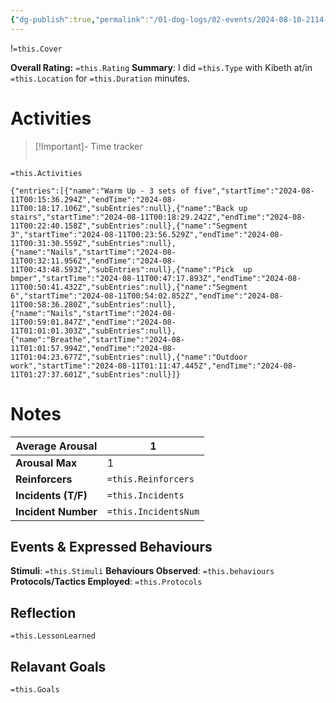 ```yaml
---
{"dg-publish":true,"permalink":"/01-dog-logs/02-events/2024-08-10-2114-kibeth-trick-training/","tags":["DogTraining/Session","#Doggos/Activity"],"noteIcon":"","created":"2024-08-10T21:14:56.589-03:00","updated":"2024-08-11T16:59:42.761-03:00"}
---
```


!`=this.Cover`

**Overall Rating:** `=this.Rating`
**Summary**: I did `=this.Type` with Kibeth at/in `=this.Location` for `=this.Duration` minutes.
# Activities
>[!Important]-  Time tracker
>```simple-time-tracker

`=this.Activities`
```simple-time-tracker
{"entries":[{"name":"Warm Up - 3 sets of five","startTime":"2024-08-11T00:15:36.294Z","endTime":"2024-08-11T00:18:17.106Z","subEntries":null},{"name":"Back up stairs","startTime":"2024-08-11T00:18:29.242Z","endTime":"2024-08-11T00:22:40.158Z","subEntries":null},{"name":"Segment 3","startTime":"2024-08-11T00:23:56.529Z","endTime":"2024-08-11T00:31:30.559Z","subEntries":null},{"name":"Nails","startTime":"2024-08-11T00:32:11.956Z","endTime":"2024-08-11T00:43:48.593Z","subEntries":null},{"name":"Pick  up bmper","startTime":"2024-08-11T00:47:17.893Z","endTime":"2024-08-11T00:50:41.432Z","subEntries":null},{"name":"Segment 6","startTime":"2024-08-11T00:54:02.852Z","endTime":"2024-08-11T00:58:36.280Z","subEntries":null},{"name":"Nails","startTime":"2024-08-11T00:59:01.847Z","endTime":"2024-08-11T01:01:01.303Z","subEntries":null},{"name":"Breathe","startTime":"2024-08-11T01:01:57.994Z","endTime":"2024-08-11T01:04:23.677Z","subEntries":null},{"name":"Outdoor work","startTime":"2024-08-11T01:11:47.445Z","endTime":"2024-08-11T01:27:37.601Z","subEntries":null}]}
```

# Notes

| **Average Arousal** | 1   |
| ------------------- | -------------------- |
| **Arousal Max**     | 1   |
| **Reinforcers**     | `=this.Reinforcers`  |
| **Incidents (T/F)** | `=this.Incidents`    |
| **Incident Number** | `=this.IncidentsNum` |
## Events & Expressed Behaviours
**Stimuli**: `=this.Stimuli`
**Behaviours Observed**: `=this.behaviours`
**Protocols/Tactics Employed**: `=this.Protocols`



## Reflection
`=this.LessonLearned`

## Relavant Goals
`=this.Goals`